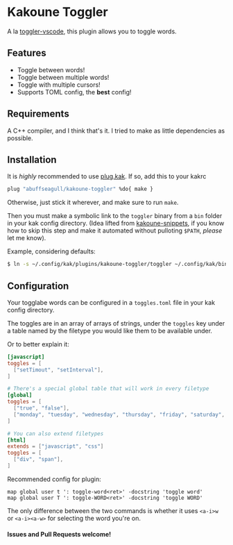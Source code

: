 # Kakoune Toggler

A la [toggler-vscode](https://github.com/HiDeoo/toggler-vscode),
this plugin allows you to toggle words.

## Features

- Toggle between words!
- Toggle between multiple words!
- Toggle with multiple cursors!
- Supports TOML config, the **best** config!

## Requirements

A C++ compiler, and I think that's it. I tried to make as little dependencies as possible.

## Installation

It is *highly* recommended to use [plug.kak](https://github.com/andreyorst/plug.kak).
If so, add this to your kakrc
```sh
plug "abuffseagull/kakoune-toggler" %do{ make }
```
Otherwise, just stick it wherever, and make sure to run `make`.

Then you must make a symbolic link to the `toggler` binary from a `bin` folder in your kak config directory.
(Idea lifted from [kakoune-snippets](https://github.com/JJK96/kakoune-snippets),
if you know how to skip this step and make it automated without pulloting `$PATH`, *please* let me know).

Example, considering defaults:
```sh
$ ln -s ~/.config/kak/plugins/kakoune-toggler/toggler ~/.config/kak/bin/toggler
```

## Configuration

Your togglabe words can be configured in a `toggles.toml` file in your kak config directory.
 
The toggles are in an array of arrays of strings, 
under the `toggles` key under a table named by the filetype you would like them to be available under.

Or to better explain it:
```toml
[javascript]
toggles = [
  ["setTimout", "setInterval"],
]

# There's a special global table that will work in every filetype
[global]
toggles = [
  ["true", "false"],
  ["monday", "tuesday", "wednesday", "thursday", "friday", "saturday", "sunday"],
]

# You can also extend filetypes
[html]
extends = ["javascript", "css"]
toggles = [
  ["div", "span"],
]
```

Recommended config for plugin:
```
map global user t ': toggle-word<ret>' -docstring 'toggle word'
map global user T ': toggle-WORD<ret>' -docstring 'toggle WORD'
```
The only difference between the two commands is whether it uses `<a-i>w` or `<a-i><a-w>` for selecting the word you're on.


#### Issues and Pull Requests welcome!
